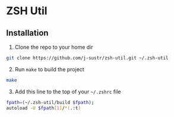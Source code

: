 # ZSH Util

## Installation

1. Clone the repo to your home dir

```sh
git clone https://github.com/j-sustr/zsh-util.git ~/.zsh-util
```

2. Run `make` to build the project

```sh
make
```


3. Add this line to the top of your `~/.zshrc` file

```sh
fpath=(~/.zsh-util/build $fpath);
autoload -U $fpath[1]/*(.:t)
```